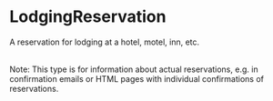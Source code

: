# LodgingReservation

A reservation for lodging at a hotel, motel, inn, etc.<br/><br/>

Note: This type is for information about actual reservations, e.g. in confirmation emails or HTML pages with individual confirmations of reservations.

